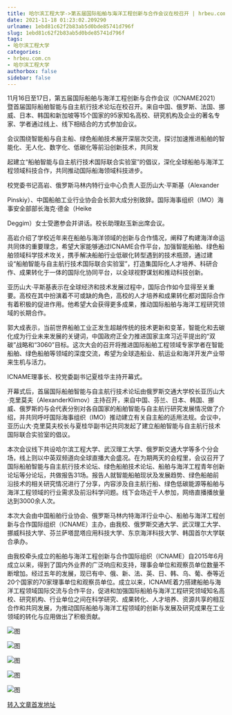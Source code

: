 ```yaml
---
title: 哈尔滨工程大学->第五届国际船舶与海洋工程创新与合作会议在校召开 | hrbeu.com.cn
date: 2021-11-18 01:23:02.209290
urlname: 1ebd81c62f2b83ab5d0bde85741d796f
slug: 1ebd81c62f2b83ab5d0bde85741d796f
tags: 
- 哈尔滨工程大学
categories:
- hrbeu.com.cn
- 哈尔滨工程大学
authorbox: false
sidebar: false
---
```

11月16日至17日，第五届国际船舶与海洋工程创新与合作会议（ICNAME2021）暨首届国际船舶智能与自主航行技术论坛在校召开。来自中国、俄罗斯、法国、挪威、日本、韩国和新加坡等15个国家的95家知名高校、研究机构及企业的著名专家、学者通过线上、线下相结合的方式参加会议。

会议围绕智能船与自主船、绿色船舶技术展开深层次交流，探讨加速推进船舶的智能化、无人化、数字化、低碳化等前沿创新技术，共同发
<!--more-->
起建立“船舶智能与自主航行技术国际联合实验室”的倡议，深化全球船舶与海洋工程领域科技合作，共同推动国际船海领域科技进步。

校党委书记高岩、俄罗斯马林内特行业中心负责人亚历山大·平斯基（Alexander

Pinskiy）、中国船舶工业行业协会会长郭大成分别致辞。国际海事组织（IMO）海事安全部部长海克·德金（Heike

Deggim）女士受邀参会并讲话。校长助理赵玉新出席会议。

高岩介绍了学校近年来在船舶与海洋领域的创新与合作情况，阐释了构建海洋命运共同体的重要理念，希望大家能够通过ICNAME合作平台，加强智能船舶、绿色船舶领域科学技术攻关，携手解决船舶行业低碳化转型遇到的技术瓶颈，通过建设“船舶智能与自主航行技术国际联合实验室”，打造集国际化人才培养、科研合作、成果转化于一体的国际化协同平台，以全球视野谋划和推动科技创新。

亚历山大·平斯基表示在全球经济和技术发展过程中，国际合作如今显得至关重要。高校在其中扮演着不可或缺的角色，高校的人才培养和成果转化都对国际合作有着积极的促进作用。他希望大会获得更多成果，推动国际船舶与海洋工程研究领域的长期合作。

郭大成表示，当前世界船舶工业正发生超越传统的技术更新和变革，智能化和去碳化成为行业未来发展的关键词，中国政府正全力推进国家主席习近平提出的“双碳”战略和“3060”目标。这次大会的召开将推进国际船舶工程领域专家学者在智能船舶、绿色船舶等领域的深度交流，希望为全球造船业、航运业和海洋开发产业带来生机与活力。

ICNAME理事长、校党委副书记夏桂华主持开幕式。

开幕式后，首届国际船舶智能与自主航行技术论坛由俄罗斯交通大学校长亚历山大·克里莫夫（AlexanderKlimov）主持召开，来自中国、芬兰、日本、韩国、挪威、俄罗斯的与会代表分别对各自国家的船舶智能与自主航行研究发展情况做了介绍，并共同呼吁国际海事组织（IMO）推动建立有关自主船的适用法规。会议中，亚历山大·克里莫夫校长与夏桂华副书记共同发起了建立船舶智能与自主航行技术国际联合实验室的倡议。

本次会议线下共设哈尔滨工程大学、武汉理工大学、俄罗斯交通大学等多个分会场，线上则以中英双频道向全球直播大会盛况。在为期两天的会程里，会议召开了国际船舶智能与自主航行技术论坛、绿色船舶技术论坛、船舶与海洋工程青年创新论坛等分论坛，共做报告31场。报告人就智能船舶现状及发展趋势、绿色船舶前沿技术的相关研究情况进行了分享，内容涉及自主航行船、绿色低碳能源等船舶与海洋工程领域的行业需求及前沿科学问题。线下会场近千人参加，网络直播播放量达到3000余人次。

本次大会由中国船舶行业协会、俄罗斯马林内特海洋行业中心、船舶与海洋工程创新与合作国际组织（ICNAME）主办，由我校、俄罗斯交通大学、武汉理工大学、挪威科技大学、芬兰萨塔昆塔应用科技大学、东京海洋科技大学、韩国首尔大学联合承办。

由我校牵头成立的船舶与海洋工程创新与合作国际组织（ICNAME）自2015年6月成立以来，得到了国内外业界的广泛响应和支持，理事会单位和观察员单位数量不断增加。经过五年的发展，现已有中、俄、新、法、英、日、韩、乌、葡、泰等近20个国家的70家理事单位和观察员单位。成立以来，ICNAME着力搭建船舶与海洋工程领域国际交流与合作平台，促进和加强国际船舶与海洋工程研究领域知名高校、研究机构、行业单位之间在科学研究、成果转化、人才培养、资源共享的相互合作和共同发展，为推动国际船舶与海洋工程领域的创新与发展及研究成果在工业领域的转化与应用做出了积极贡献。

![图](http://gongxue.cn/__local/C/CB/E0/BF184B88195FA91F1858B724035_1680E9AE_A491.jpg)

![图](http://gongxue.cn/__local/7/51/64/E18097C02C5F630F1ACFEDD81FC_C1B06C0B_DA5D.jpg)

![图](http://gongxue.cn/__local/8/8A/AC/E8221F53178D7C20692059D14FF_8C71CBD7_5A87.jpg)

![图](http://gongxue.cn/__local/8/F0/E2/47065B13205BE76C08D4CC339B9_9AADDA45_A015.jpg)

![图](http://gongxue.cn/__local/5/B1/3C/CDC44B6F772DE6B545D96550AEC_F9BB2B73_E724.jpg)

[转入文章首发地址](http://gongxue.cn/info/1141/68847.htm)